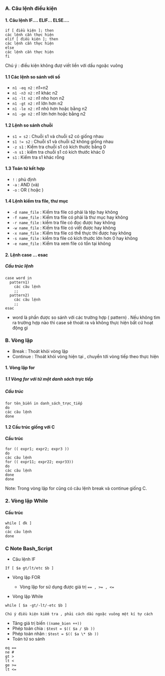 ﻿### A. Câu lệnh điều kiện 
#### 1. Câu lệnh IF.... ELIF... ELSE....
```
if [ điều kiện ]; then
các lệnh cần thực hiện 
elif [ điều kiện ]; then
các lệnh cần thực hiện 
else 
các lệnh cần thực hiện
fi 
```
Chú ý : điều kiện không đượ viết liền với dấu ngoặc vuông 

#### 1.1 Các lệnh so sánh với số 

- ` n1 -eq n2 ` : n1=n2
- ` n1 -n3 n2 ` : n1 khác n2
- ` n1 -lt n2 ` : n1 nho hon n2
- ` n1 -gt n2 ` : n1 lớn hơn n2 
- ` n1 -le n2 ` : n1 nhỏ hơn hoặc bằng n2 
- ` n1 -ge n2 ` : n1 lơn hơn hoặc bằng n2 

#### 1.2 Lệnh so sánh chuỗi 

- ` s1 = s2 ` : Chuỗi s1 và chuỗi s2 có giống nhau 
- ` s1 != s2 ` : Chuỗi  s1 và chuỗi s2 không giống nhau
- ` -z s1 ` : Kiểm tra chuỗi s1 có kích thước bằng 0 
- ` -n s1 ` : kiểm tra chuỗi s1 có kích thước khác 0
- ` s1 ` : Kiểm tra s1 khác rỗng 

#### 1.3 Toán tử kết hợp 

- ` ! ` : phủ định 
- ` -a ` : AND (và) 
- ` -o ` : OR ( hoặc )

#### 1.4 Lệnh kiểm tra file, thư mục 

- ` -d name_file ` : Kiểm tra file có phải là tệp hay không
- ` -f name_file ` : Kiểm tra file có phải là thư mục hay không
- ` -r name_file ` : kiểm tra file có đọc được hay không
- ` -w name_file ` : Kiểm tra file có viết được hay không
- ` -x name_file ` : Kiểm tra file có thể thực thi được hay không
- ` -s name_file ` : kiểm tra file có kích thước lớn hơn 0 hay không
- ` -e name_file ` : Kiểm tra xem file có tồn tại không   


#### 2. Lệnh case ... esac 
##### Cấu trúc lệnh 
``` 
case word in
  pattern1)
	các câu lệnh 
	;;
  pattern2)
	các câu lệnh 
	;;
esac 
```
- word là phần được so sánh với các trường hợp ( pattern) . Nếu không tìm ra trường hợp nào thì case sẽ thoát ra và không thực hiện bất cứ hoạt động gì 

### B. Vòng lặp 
- Break : Thoát khỏi vòng lặp
- Continue : Thoát khỏi vòng hiện tại , chuyển tới vòng tiếp theo thực hiện
#### 1. Vòng lặp for
##### 1.1 Vòng for với từ một danh sách trực tiếp
##### Cấu trúc 
``` 
for tên_biến in danh_sách_trực_tiếp
do
các câu lệnh 
done 
```
#### 1.2 Cấu trúc giống với C
#### Cấu trúc
```
for (( expr1; expr2; expr3 ))
do 
các câu lệnh 
for (( expr11; expr22; expr33))
do
các câu lệnh 
done
done 
```
Note: Trong vòng lặp for cũng có câu lệnh break và continue giống C.
### 2. Vòng lặp While 
#### Cấu trúc 
```
while [ đk ]
do 
các câu lệnh 
done 
```


### C Note Bash_Script
- Câu lệnh IF
```
If [ $a gt/lt/etc $b ]
```
- Vòng lặp FOR
  - Vòng lặp for sử dụng được giá trị  ` == , >= , <= `

- Vòng lặp While 
```
while [ $a -gt/-lt/-etc $b ]

Chú ý điều kiện kiểm tra , phải cách dấu ngoặc vuông một kí tự cách 
```

- Tăng giá trị biến ` ((name_bien ++)) `
- Phép toán chia : ` $test = $(( $a / $b )) `
- Phép toán nhân : ` $test = $(( $a \* $b )) `
- Toán tử so sánh
```
eq ==
ne #
gt >
lt <
ge >=
lt <=
```

